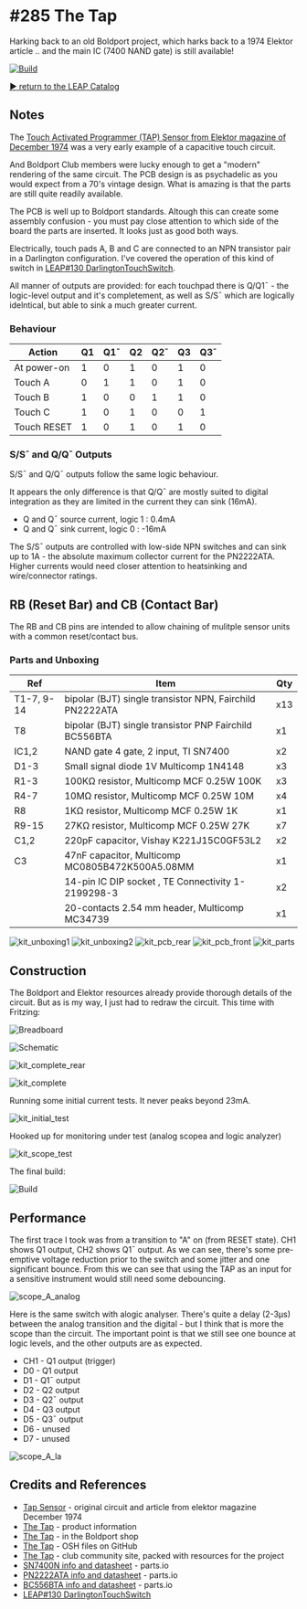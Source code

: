 # #285 The Tap

Harking back to an old Boldport project, which harks back to a 1974 Elektor article .. and the main IC (7400 NAND gate) is still available!

[![Build](./assets/tap_build.jpg?raw=true)](http://www.youtube.com/watch?v=WQKIWN_7tfE)

[:arrow_forward: return to the LEAP Catalog](http://leap.tardate.com)

## Notes

The [Touch Activated Programmer (TAP) Sensor from Elektor magazine of December 1974](./assets/elektor-12-74-TAP.pdf?raw=true) was a very early
example of a capacitive touch circuit.

And Boldport Club members were lucky enough to get a "modern" rendering of the same circuit.
The PCB design is as psychadelic as you would expect from a 70's vintage design. What is amazing is that the parts are still
quite readily available.

The PCB is well up to Boldport standards. Altough this can create some assembly confusion - you must pay close attention to
which side of the board the parts are inserted. It looks just as good both ways.


Electrically, touch pads A, B and C are connected to an NPN transistor pair in a Darlington configuration.
I've covered the operation of this kind of switch in [LEAP#130 DarlingtonTouchSwitch](../Electronics101/DarlingtonTouchSwitch).

All manner of outputs are provided: for each touchpad there is Q/Q1¯ - the logic-level output and it's completement,
as well as S/S¯ which are logically idelntical, but able to sink a much greater current.

### Behaviour

| Action        | Q1 | Q1¯ | Q2 | Q2¯ | Q3 | Q3¯ |
|---------------|----|-----|----|-----|----|-----|
| At power-on   |  1 |  0  |  1 |  0  |  1 |  0  |
| Touch A       |  0 |  1  |  1 |  0  |  1 |  0  |
| Touch B       |  1 |  0  |  0 |  1  |  1 |  0  |
| Touch C       |  1 |  0  |  1 |  0  |  0 |  1  |
| Touch RESET   |  1 |  0  |  1 |  0  |  1 |  0  |


### S/S¯ and Q/Q¯ Outputs

S/S¯ and Q/Q¯ outputs follow the same logic behaviour.

It appears the only difference is that Q/Q¯ are mostly suited to digital integration as
they are limited in the current they can sink (16mA).

* Q and Q¯ source current, logic 1 : 0.4mA
* Q and Q¯ sink current, logic 0 : -16mA

The S/S¯ outputs are controlled with low-side NPN switches and can sink up to 1A -
the absolute maximum collector current for the PN2222ATA.
Higher currents would need closer attention to heatsinking and wire/connector ratings.

## RB (Reset Bar) and CB (Contact Bar)

The RB and CB pins are intended to allow chaining of mulitple sensor units with a common reset/contact bus.

### Parts and Unboxing

| Ref   | Item                                                          | Qty |
|-------|---------------------------------------------------------------|-----|
| T1-7, 9-14 | bipolar (BJT) single transistor NPN, Fairchild PN2222ATA | x13 |
| T8    | bipolar (BJT) single transistor PNP Fairchild BC556BTA        |  x1 |
| IC1,2 | NAND gate 4 gate, 2 input, TI SN7400                          |  x2 |
| D1-3  | Small signal diode 1V Multicomp 1N4148                        |  x3 |
| R1-3  | 100KΩ resistor, Multicomp MCF 0.25W 100K                      |  x3 |
| R4-7  | 10MΩ resistor, Multicomp MCF 0.25W 10M                        |  x4 |
| R8    | 1KΩ resistor, Multicomp MCF 0.25W 1K                          |  x1 |
| R9-15 | 27KΩ resistor, Multicomp MCF 0.25W 27K                        |  x7 |
| C1,2  | 220pF capacitor, Vishay K221J15C0GF53L2                       |  x2 |
| C3    | 47nF capacitor, Multicomp MC0805B472K500A5.08MM               |  x1 |
|       | 14-pin IC DIP socket , TE Connectivity 1-2199298-3            |  x2 |
|       | 20-contacts 2.54 mm header, Multicomp MC34739                 |  x1 |

![kit_unboxing1](./assets/kit_unboxing1.jpg?raw=true)
![kit_unboxing2](./assets/kit_unboxing2.jpg?raw=true)
![kit_pcb_rear](./assets/kit_pcb_rear.jpg?raw=true)
![kit_pcb_front](./assets/kit_pcb_front.jpg?raw=true)
![kit_parts](./assets/kit_parts.jpg?raw=true)

## Construction

The Boldport and Elektor resources already provide thorough details of the circuit.
But as is my way, I just had to redraw the circuit. This time with Fritzing:

![Breadboard](./assets/tap_bb.jpg?raw=true)

![Schematic](./assets/tap_schematic.jpg?raw=true)


![kit_complete_rear](./assets/kit_complete_rear.jpg?raw=true)

![kit_complete](./assets/kit_complete.jpg?raw=true)

Running some initial current tests. It never peaks beyond 23mA.

![kit_initial_test](./assets/kit_initial_test.jpg?raw=true)

Hooked up for monitoring under test (analog scopea and logic analyzer)

![kit_scope_test](./assets/kit_scope_test.jpg?raw=true)

The final build:

![Build](./assets/tap_build.jpg?raw=true)

## Performance

The first trace I took was from a transition to "A" on (from RESET state).
CH1 shows Q1 output, CH2 shows Q1¯ output.
As we can see, there's some pre-emptive voltage reduction prior to the switch and some jitter and one significant bounce.
From this we can see that using the TAP as an input for a sensitive instrument would still need some debouncing.

![scope_A_analog](./assets/scope_A_analog.gif?raw=true)

Here is the same switch with alogic analyser. There's quite a delay (2-3µs) between the analog transition and the digital - but I think that is more the
scope than the circuit. The important point is that we still see one bounce at logic levels, and the other outputs are as expected.

* CH1 - Q1 output (trigger)
* D0 - Q1 output
* D1 - Q1¯ output
* D2 - Q2 output
* D3 - Q2¯ output
* D4 - Q3 output
* D5 - Q3¯ output
* D6 - unused
* D7 - unused

![scope_A_la](./assets/scope_A_la.gif?raw=true)

## Credits and References
* [Tap Sensor](./assets/elektor-12-74-TAP.pdf?raw=true) - original circuit and article from elektor magazine December 1974
* [The Tap](https://www.boldport.com/products/the-tap/) - product information
* [The Tap](http://www.boldport.club/shop/product/344511320) - in the Boldport shop
* [The Tap](https://github.com/boldport/tap) - OSH files on GitHub
* [The Tap](http://community.boldport.club/projects/p05-tap/) - club community site, packed with resources for the project
* [SN7400N info and datasheet](http://parts.io/detail/931870/SN7400N) - parts.io
* [PN2222ATA info and datasheet](http://parts.io/detail/1027929/PN2222ATA) - parts.io
* [BC556BTA info and datasheet](http://parts.io/detail/1015198/BC556BTA) - parts.io
* [LEAP#130 DarlingtonTouchSwitch](../Electronics101/DarlingtonTouchSwitch)
